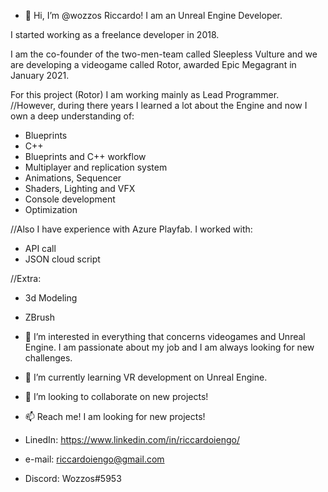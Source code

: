- 👋 Hi, I’m @wozzos Riccardo! I am an Unreal Engine Developer. 

I started working as a freelance developer in 2018.  

I am the co-founder of the two-men-team called Sleepless Vulture and we are developing a videogame called Rotor, awarded Epic Megagrant in January 2021.

For this project (Rotor) I am working mainly as Lead Programmer.
//However, during there years I learned a lot about the Engine and now I own a deep understanding of:
- Blueprints
- C++
- Blueprints and C++ workflow
- Multiplayer and replication system
- Animations, Sequencer
- Shaders, Lighting and VFX
- Console development
- Optimization

//Also I have experience with Azure Playfab. I worked with:
- API call
- JSON cloud script

//Extra:
- 3d Modeling
- ZBrush


- 👀 I’m interested in everything that concerns videogames and Unreal Engine. I am passionate about my job and I am always looking for new challenges.

- 🌱 I’m currently learning VR development on Unreal Engine.

- 💞️ I’m looking to collaborate on new projects!



- 📫 Reach me! I am looking for new projects!

- LinedIn: https://www.linkedin.com/in/riccardoiengo/
- e-mail:  riccardoiengo@gmail.com
- Discord: Wozzos#5953


<!---
wozzos/wozzos is a ✨ special ✨ repository because its `README.md` (this file) appears on your GitHub profile.
You can click the Preview link to take a look at your changes.
--->
